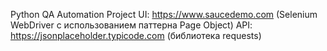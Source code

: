 Python QA Automation Project
UI: https://www.saucedemo.com (Selenium WebDriver с использованием паттерна Page Object)
API: https://jsonplaceholder.typicode.com (библиотека requests)
